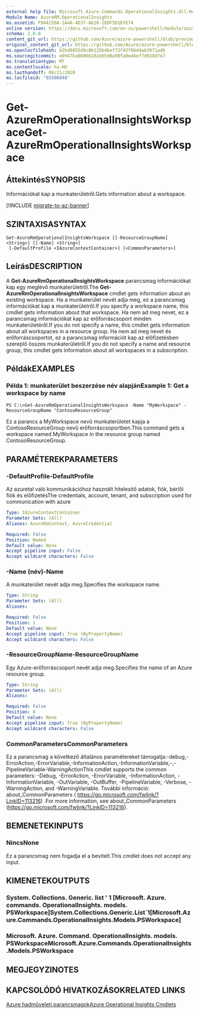 ```yaml
---
external help file: Microsoft.Azure.Commands.OperationalInsights.dll-Help.xml
Module Name: AzureRM.OperationalInsights
ms.assetid: F94415DA-1A4A-4D37-A626-1EDF5D1EFE74
online version: https://docs.microsoft.com/en-us/powershell/module/azurerm.operationalinsights/get-azurermoperationalinsightsworkspace
schema: 2.0.0
content_git_url: https://github.com/Azure/azure-powershell/blob/preview/src/ResourceManager/OperationalInsights/Commands.OperationalInsights/help/Get-AzureRmOperationalInsightsWorkspace.md
original_content_git_url: https://github.com/Azure/azure-powershell/blob/preview/src/ResourceManager/OperationalInsights/Commands.OperationalInsights/help/Get-AzureRmOperationalInsightsWorkspace.md
ms.openlocfilehash: b2bd8855d9c8b125b4bef72f42f0bd4a63071adb
ms.sourcegitcommit: e0947ba0606618a565d8a99fa0e4bef7d028d7e7
ms.translationtype: MT
ms.contentlocale: hu-HU
ms.lasthandoff: 08/21/2020
ms.locfileid: "93506048"
---
```

# <span data-ttu-id="777c6-101">Get-AzureRmOperationalInsightsWorkspace</span><span class="sxs-lookup"><span data-stu-id="777c6-101">Get-AzureRmOperationalInsightsWorkspace</span></span>

## <span data-ttu-id="777c6-102">Áttekintés</span><span class="sxs-lookup"><span data-stu-id="777c6-102">SYNOPSIS</span></span>
<span data-ttu-id="777c6-103">Információkat kap a munkaterületről.</span><span class="sxs-lookup"><span data-stu-id="777c6-103">Gets information about a workspace.</span></span>

[!INCLUDE [migrate-to-az-banner](../../includes/migrate-to-az-banner.md)]

## <span data-ttu-id="777c6-104">SZINTAXISA</span><span class="sxs-lookup"><span data-stu-id="777c6-104">SYNTAX</span></span>

```
Get-AzureRmOperationalInsightsWorkspace [[-ResourceGroupName] <String>] [[-Name] <String>]
 [-DefaultProfile <IAzureContextContainer>] [<CommonParameters>]
```

## <span data-ttu-id="777c6-105">Leírás</span><span class="sxs-lookup"><span data-stu-id="777c6-105">DESCRIPTION</span></span>
<span data-ttu-id="777c6-106">A **Get-AzureRmOperationalInsightsWorkspace** parancsmag információkat kap egy meglévő munkaterületről.</span><span class="sxs-lookup"><span data-stu-id="777c6-106">The **Get-AzureRmOperationalInsightsWorkspace** cmdlet gets information about an existing workspace.</span></span>
<span data-ttu-id="777c6-107">Ha a munkaterület nevét adja meg, ez a parancsmag információkat kap a munkaterületről.</span><span class="sxs-lookup"><span data-stu-id="777c6-107">If you specify a workspace name, this cmdlet gets information about that workspace.</span></span>
<span data-ttu-id="777c6-108">Ha nem ad meg nevet, ez a parancsmag információkat kap az erőforráscsoport minden munkaterületéről.</span><span class="sxs-lookup"><span data-stu-id="777c6-108">If you do not specify a name, this cmdlet gets information about all workspaces in a resource group.</span></span>
<span data-ttu-id="777c6-109">Ha nem ad meg nevet és erőforráscsoportot, ez a parancsmag információt kap az előfizetésben szereplő összes munkaterületről.</span><span class="sxs-lookup"><span data-stu-id="777c6-109">If you do not specify a name and resource group, this cmdlet gets information about all workspaces in a subscription.</span></span>

## <span data-ttu-id="777c6-110">Példák</span><span class="sxs-lookup"><span data-stu-id="777c6-110">EXAMPLES</span></span>

### <span data-ttu-id="777c6-111">Példa 1: munkaterület beszerzése név alapján</span><span class="sxs-lookup"><span data-stu-id="777c6-111">Example 1: Get a workspace by name</span></span>
```
PS C:\>Get-AzureRmOperationalInsightsWorkspace -Name "MyWorkspace" -ResourceGroupName "ContosoResourceGroup"
```

<span data-ttu-id="777c6-112">Ez a parancs a MyWorkspace nevű munkaterületet kapja a ContosoResourceGroup nevű erőforráscsoportben.</span><span class="sxs-lookup"><span data-stu-id="777c6-112">This command gets a workspace named MyWorkspace in the resource group named ContosoResourceGroup.</span></span>

## <span data-ttu-id="777c6-113">PARAMÉTEREK</span><span class="sxs-lookup"><span data-stu-id="777c6-113">PARAMETERS</span></span>

### <span data-ttu-id="777c6-114">-DefaultProfile</span><span class="sxs-lookup"><span data-stu-id="777c6-114">-DefaultProfile</span></span>
<span data-ttu-id="777c6-115">Az azuretal való kommunikációhoz használt hitelesítő adatok, fiók, bérlői fiók és előfizetés</span><span class="sxs-lookup"><span data-stu-id="777c6-115">The credentials, account, tenant, and subscription used for communication with azure</span></span>

```yaml
Type: IAzureContextContainer
Parameter Sets: (All)
Aliases: AzureRmContext, AzureCredential

Required: False
Position: Named
Default value: None
Accept pipeline input: False
Accept wildcard characters: False
```

### <span data-ttu-id="777c6-116">-Name (név)</span><span class="sxs-lookup"><span data-stu-id="777c6-116">-Name</span></span>
<span data-ttu-id="777c6-117">A munkaterület nevét adja meg.</span><span class="sxs-lookup"><span data-stu-id="777c6-117">Specifies the workspace name.</span></span>

```yaml
Type: String
Parameter Sets: (All)
Aliases: 

Required: False
Position: 1
Default value: None
Accept pipeline input: True (ByPropertyName)
Accept wildcard characters: False
```

### <span data-ttu-id="777c6-118">-ResourceGroupName</span><span class="sxs-lookup"><span data-stu-id="777c6-118">-ResourceGroupName</span></span>
<span data-ttu-id="777c6-119">Egy Azure-erőforráscsoport nevét adja meg.</span><span class="sxs-lookup"><span data-stu-id="777c6-119">Specifies the name of an Azure resource group.</span></span>

```yaml
Type: String
Parameter Sets: (All)
Aliases: 

Required: False
Position: 0
Default value: None
Accept pipeline input: True (ByPropertyName)
Accept wildcard characters: False
```

### <span data-ttu-id="777c6-120">CommonParameters</span><span class="sxs-lookup"><span data-stu-id="777c6-120">CommonParameters</span></span>
<span data-ttu-id="777c6-121">Ez a parancsmag a következő általános paramétereket támogatja:-debug,-ErrorAction,-ErrorVariable,-InformationAction,-InformationVariable,-,-PipelineVariable-WarningAction</span><span class="sxs-lookup"><span data-stu-id="777c6-121">This cmdlet supports the common parameters: -Debug, -ErrorAction, -ErrorVariable, -InformationAction, -InformationVariable, -OutVariable, -OutBuffer, -PipelineVariable, -Verbose, -WarningAction, and -WarningVariable.</span></span> <span data-ttu-id="777c6-122">További információ: about_CommonParameters ( https://go.microsoft.com/fwlink/?LinkID=113216) .</span><span class="sxs-lookup"><span data-stu-id="777c6-122">For more information, see about_CommonParameters (https://go.microsoft.com/fwlink/?LinkID=113216).</span></span>

## <span data-ttu-id="777c6-123">BEMENETEK</span><span class="sxs-lookup"><span data-stu-id="777c6-123">INPUTS</span></span>

### <span data-ttu-id="777c6-124">Nincs</span><span class="sxs-lookup"><span data-stu-id="777c6-124">None</span></span>
<span data-ttu-id="777c6-125">Ez a parancsmag nem fogadja el a bevitelt.</span><span class="sxs-lookup"><span data-stu-id="777c6-125">This cmdlet does not accept any input.</span></span>

## <span data-ttu-id="777c6-126">KIMENETEK</span><span class="sxs-lookup"><span data-stu-id="777c6-126">OUTPUTS</span></span>

### <span data-ttu-id="777c6-127">System. Collections. Generic. list ' 1 [Microsoft. Azure. commands. OperationalInsights. models. PSWorkspace]</span><span class="sxs-lookup"><span data-stu-id="777c6-127">System.Collections.Generic.List\`1[Microsoft.Azure.Commands.OperationalInsights.Models.PSWorkspace]</span></span>

### <span data-ttu-id="777c6-128">Microsoft. Azure. Command. OperationalInsights. models. PSWorkspace</span><span class="sxs-lookup"><span data-stu-id="777c6-128">Microsoft.Azure.Commands.OperationalInsights.Models.PSWorkspace</span></span>

## <span data-ttu-id="777c6-129">MEGJEGYZI</span><span class="sxs-lookup"><span data-stu-id="777c6-129">NOTES</span></span>

## <span data-ttu-id="777c6-130">KAPCSOLÓDÓ HIVATKOZÁSOK</span><span class="sxs-lookup"><span data-stu-id="777c6-130">RELATED LINKS</span></span>

[<span data-ttu-id="777c6-131">Azure hadműveleti parancsmagok</span><span class="sxs-lookup"><span data-stu-id="777c6-131">Azure Operational Insights Cmdlets</span></span>](./AzureRM.OperationalInsights.md)



